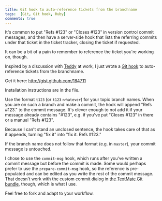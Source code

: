 ```yaml
---
title: Git hook to auto-reference tickets from the branchname
tags:  [Git, Git hook, Ruby]
comments: true
---
```


It's common to put "Refs #123" or "Closes #123" in version control commit messages, and then have a server-side hook that lists the referring commits under that ticket in the ticket tracker, closing the ticket if requested.

It can be a bit of a pain to remember to reference the ticket you're working on, though.

Inspired by a discussion with [Teddy](http://teddyzetterlund.com/) at work, I just wrote a [Git hook](http://progit.org/book/ch7-3.html) to auto-reference tickets from the branchname.

Get it here: <http://gist.github.com/184711>

Installation instructions are in the file.

Use the format `t123` (or `t123-whatever`) for your topic branch names. When you are on such a branch and make a commit, the hook will append "Refs #123." to the commit message. It's clever enough to not add it if your message already contains "#123", e.g. if you've put "Closes #123" in there or a manual "Refs #123".

Because I can't stand an unclosed sentence, the hook takes care of that as it appends, turning "fix it" into "fix it. Refs #123."

If the branch name does not follow that format (e.g. in `master`), your commit message is untouched.

I chose to use the `commit-msg` hook, which runs after you've written a commit message but before the commit is made. Some would perhaps prefer to use the `prepare-commit-msg` hook, so the reference is pre-populated and can be edited as you write the rest of the commit message. That doesn't work with the custom commit dialog in [the TextMate Git bundle](http://github.com/timcharper/git-tmbundle/tree/master), though, which is what I use.

Feel free to fork and adapt to your workflow.
